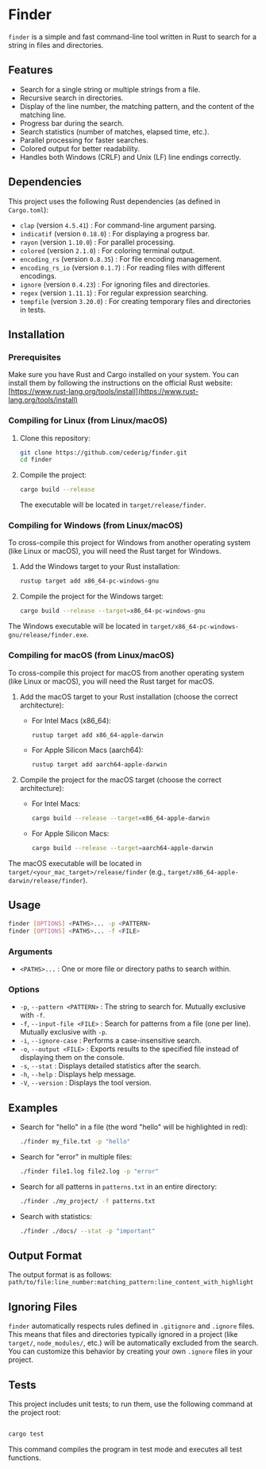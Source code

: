 # Finder

`finder` is a simple and fast command-line tool written in Rust to search for a string in files and directories.

## Features

- Search for a single string or multiple strings from a file.
- Recursive search in directories.
- Display of the line number, the matching pattern, and the content of the matching line.
- Progress bar during the search.
- Search statistics (number of matches, elapsed time, etc.).
- Parallel processing for faster searches.
- Colored output for better readability.
- Handles both Windows (CRLF) and Unix (LF) line endings correctly.

## Dependencies

This project uses the following Rust dependencies (as defined in `Cargo.toml`):

- `clap` (version `4.5.41`) : For command-line argument parsing.
- `indicatif` (version `0.18.0`) : For displaying a progress bar.
- `rayon` (version `1.10.0`) : For parallel processing.
- `colored` (version `2.1.0`) : For coloring terminal output.
- `encoding_rs` (version `0.8.35`) : For file encoding management.
- `encoding_rs_io` (version `0.1.7`) : For reading files with different encodings.
- `ignore` (version `0.4.23`) : For ignoring files and directories.
- `regex` (version `1.11.1`) : For regular expression searching.
- `tempfile` (version `3.20.0`) : For creating temporary files and directories in tests.

## Installation

### Prerequisites

Make sure you have Rust and Cargo installed on your system. You can install them by following the instructions on the official Rust website: [https://www.rust-lang.org/tools/install](https://www.rust-lang.org/tools/install)

### Compiling for Linux (from Linux/macOS)
1.  Clone this repository:
    ```sh
    git clone https://github.com/cederig/finder.git
    cd finder
    ```
2.  Compile the project:
    ```sh
    cargo build --release
    ```
    The executable will be located in `target/release/finder`.

### Compiling for Windows (from Linux/macOS)

To cross-compile this project for Windows from another operating system (like Linux or macOS), you will need the Rust target for Windows.

1.  Add the Windows target to your Rust installation:
    ```sh
    rustup target add x86_64-pc-windows-gnu
    ```

2.  Compile the project for the Windows target:
    ```sh
    cargo build --release --target=x86_64-pc-windows-gnu
    ```

The Windows executable will be located in `target/x86_64-pc-windows-gnu/release/finder.exe`.

### Compiling for macOS (from Linux/macOS)

To cross-compile this project for macOS from another operating system (like Linux or macOS), you will need the Rust target for macOS.

1.  Add the macOS target to your Rust installation (choose the correct architecture):
    *   For Intel Macs (x86_64):
        ```sh
        rustup target add x86_64-apple-darwin
        ```
    *   For Apple Silicon Macs (aarch64):
        ```sh
        rustup target add aarch64-apple-darwin
        ```

2.  Compile the project for the macOS target (choose the correct architecture):
    *   For Intel Macs:
        ```sh
        cargo build --release --target=x86_64-apple-darwin
        ```
    *   For Apple Silicon Macs:
        ```sh
        cargo build --release --target=aarch64-apple-darwin
        ```

The macOS executable will be located in `target/<your_mac_target>/release/finder` (e.g., `target/x86_64-apple-darwin/release/finder`).

## Usage

```bash
finder [OPTIONS] <PATHS>... -p <PATTERN>
finder [OPTIONS] <PATHS>... -f <FILE>
```

### Arguments

-   `<PATHS>...` : One or more file or directory paths to search within.

### Options

-   `-p`, `--pattern <PATTERN>` : The string to search for. Mutually exclusive with `-f`.
-   `-f`, `--input-file <FILE>` : Search for patterns from a file (one per line). Mutually exclusive with `-p`.
-   `-i`, `--ignore-case` : Performs a case-insensitive search.
-   `-o`, `--output <FILE>` : Exports results to the specified file instead of displaying them on the console.
-   `-s`, `--stat` : Displays detailed statistics after the search.
-   `-h`, `--help` : Displays help message.
-   `-V`, `--version` : Displays the tool version.

## Examples

-   Search for "hello" in a file (the word "hello" will be highlighted in red):
    ```sh
    ./finder my_file.txt -p "hello"
    ```

-   Search for "error" in multiple files:
    ```sh
    ./finder file1.log file2.log -p "error"
    ```

-   Search for all patterns in `patterns.txt` in an entire directory:
    ```sh
    ./finder ./my_project/ -f patterns.txt
    ```

-   Search with statistics:
    ```sh
    ./finder ./docs/ --stat -p "important"
    ```

## Output Format

The output format is as follows:
`path/to/file:line_number:matching_pattern:line_content_with_highlight`

## Ignoring Files

`finder` automatically respects rules defined in `.gitignore` and `.ignore` files. This means that files and directories typically ignored in a project (like `target/`, `node_modules/`, etc.) will be automatically excluded from the search. You can customize this behavior by creating your own `.ignore` files in your project.


## Tests

This project includes unit tests; to run them, use the following command at the project root:

```sh

cargo test
```

This command compiles the program in test mode and executes all test functions.